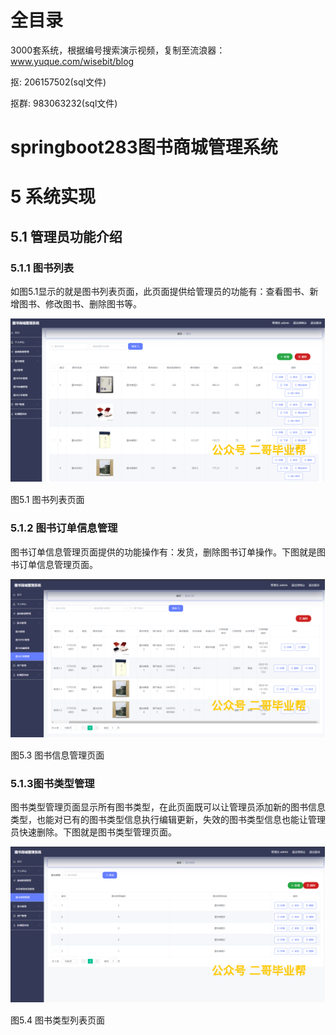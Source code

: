 # 全目录

3000套系统，根据编号搜索演示视频，复制至流浪器：www.yuque.com/wisebit/blog


<p>抠: 206157502(sql文件)</p>
<p>抠群: 983063232(sql文件)</p>


# springboot283图书商城管理系统
# 5 系统实现
## 5.1 管理员功能介绍
### 5.1.1 图书列表
如图5.1显示的就是图书列表页面，此页面提供给管理员的功能有：查看图书、新增图书、修改图书、删除图书等。

![](/md/blog.016.png)

图5.1 图书列表页面
### 5.1.2 图书订单信息管理
图书订单信息管理页面提供的功能操作有：发货，删除图书订单操作。下图就是图书订单信息管理页面。

![](/md/blog.017.png)

图5.3 图书信息管理页面
### 5.1.3图书类型管理
图书类型管理页面显示所有图书类型，在此页面既可以让管理员添加新的图书信息类型，也能对已有的图书类型信息执行编辑更新，失效的图书类型信息也能让管理员快速删除。下图就是图书类型管理页面。

![](/md/blog.018.png)

图5.4 图书类型列表页面


